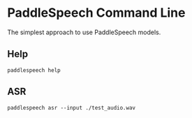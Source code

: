 # PaddleSpeech Command Line

 The simplest approach to use PaddleSpeech models.

 ## Help
 `paddlespeech help`

 ## ASR
 `paddlespeech asr --input ./test_audio.wav`
